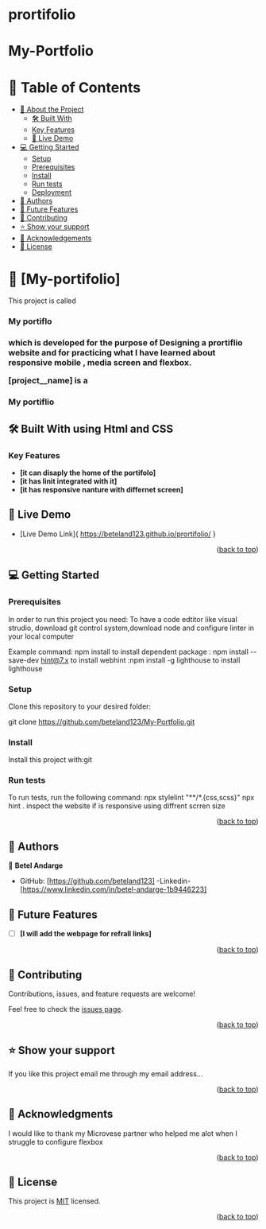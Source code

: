 # prortifolio
# My-Portfolio
<a name="readme-top"></a>

# 📗 Table of Contents

- [📖 About the Project](#about-project)
  - [🛠 Built With](#built-with)
   - [Key Features](#key-features)
  - [🚀 Live Demo](#live-demo)
- [💻 Getting Started](#getting-started)
  - [Setup](#setup)
  - [Prerequisites](#prerequisites)
  - [Install](#install)
  - [Run tests](#run-tests)
  - [Deployment](#triangular_flag_on_post-deployment)
- [👥 Authors](#authors)
- [🔭 Future Features](#future-features)
- [🤝 Contributing](#contributing)
- [⭐️ Show your support](#support)
- [🙏 Acknowledgements](#acknowledgements)
- [📝 License](#license)

# 📖 [My-portifolio] <a name="about-project"></a>

This project is called <h3>My portiflo<h3>
which is developed for the purpose of Designing a prortiflio website and for practicing what I have learned about 
responsive mobile , media screen and flexbox.



**[project__name]** is a <h3>My portiflio</h3>

## 🛠 Built With <a name="built-with"> using Html and CSS</a>


### Key Features <a name="key-features"></a>



- **[it can disaply the home of the portifolo]**
- **[it has linit integrated with it]**
- **[it has responsive nanture with differnet screen]**

## 🚀 Live Demo <a name="live-demo"></a>
- [Live Demo Link]{ https://beteland123.github.io/prortifolio/ }

<p align="right">(<a href="#readme-top">back to top</a>)</p>


## 💻 Getting Started <a name="getting-started"></a>

### Prerequisites

In order to run this project you need: To have a code edtitor like visual strudio, download git control system,download node  and configure linter in your local computer

Example command: npm install to install dependent package
               : npm install --save-dev hint@7.x to install webhint
               :npm install -g lighthouse to install lighthouse
                

### Setup

Clone this repository to your desired folder: 

git clone https://github.com/beteland123/My-Portfolio.git
  
 ### Install

Install this project with:git
### Run tests

To run tests, run the following command:
npx stylelint "**/*.{css,scss}" 
npx hint .
inspect the website if is responsive using diffrent scrren size

<p align="right">(<a href="#readme-top">back to top</a>)</p>

<!-- AUTHORS -->

## 👥 Authors <a name="authors"></a>


👤 **Betel Andarge**

- GitHub: [https://github.com/beteland123]
-Linkedin-[https://www.linkedin.com/in/betel-andarge-1b9446223]


## 🔭 Future Features <a name="future-features"></a>

- [ ] **[I will  add the webpage for refrall links]**


<p align="right">(<a href="#readme-top">back to top</a>)</p>

<!-- CONTRIBUTING -->

## 🤝 Contributing <a name="contributing"></a>

Contributions, issues, and feature requests are welcome!

Feel free to check the [issues page](../../issues/).

<p align="right">(<a href="#readme-top">back to top</a>)</p>

<!-- SUPPORT -->

## ⭐️ Show your support <a name="support"></a>



If you like this project email me through my email address...

<p align="right">(<a href="#readme-top">back to top</a>)</p>

<!-- ACKNOWLEDGEMENTS -->

## 🙏 Acknowledgments <a name="acknowledgements"></a>



I would like to thank my Microvese partner who helped me alot when I struggle to configure flexbox

<p align="right">(<a href="#readme-top">back to top</a>)</p>
<!-- LICENSE -->

## 📝 License <a name="license"></a>

This project is [MIT](https://github.com/beteland123/prortifolio/blob/main/LICENSE) licensed.



<p align="right">(<a href="#readme-top">back to top</a>)</p>



